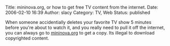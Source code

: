 Title: mininova.org, or how to get free TV content from the internet.
Date: 2006-02-10 16:39
Author: slacy
Category: TV, Web
Status: published

When someone accidentially deletes your favorite TV show 5 minutes
before you're about to watch it, and you really need to pull it off the
internet, you can always go to [mininova.org](http://mininova.org) to
get a copy. Its illegal to download copyrighted content.
